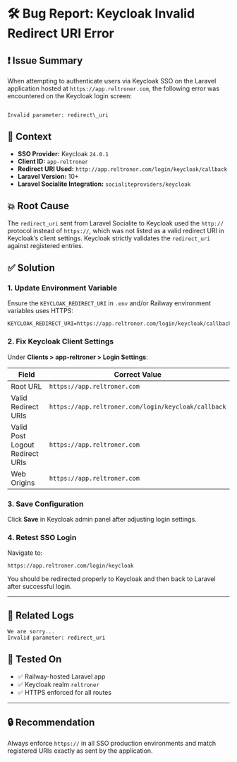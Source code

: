 # 🛠️ Bug Report: Keycloak Invalid Redirect URI Error

## ❗ Issue Summary

When attempting to authenticate users via Keycloak SSO on the Laravel application hosted at `https://app.reltroner.com`, the following error was encountered on the Keycloak login screen:

```

Invalid parameter: redirect\_uri

````

## 📍 Context

- **SSO Provider:** Keycloak `24.0.1`
- **Client ID:** `app-reltroner`
- **Redirect URI Used:** `http://app.reltroner.com/login/keycloak/callback`
- **Laravel Version:** 10+
- **Laravel Socialite Integration:** `socialiteproviders/keycloak`

## 💥 Root Cause

The `redirect_uri` sent from Laravel Socialite to Keycloak used the `http://` protocol instead of `https://`, which was not listed as a valid redirect URI in Keycloak’s client settings. Keycloak strictly validates the `redirect_uri` against registered entries.

## ✅ Solution

### 1. Update Environment Variable

Ensure the `KEYCLOAK_REDIRECT_URI` in `.env` and/or Railway environment variables uses HTTPS:

```env
KEYCLOAK_REDIRECT_URI=https://app.reltroner.com/login/keycloak/callback
````

### 2. Fix Keycloak Client Settings

Under **Clients > app-reltroner > Login Settings**:

| Field                           | Correct Value                                       |
| ------------------------------- | --------------------------------------------------- |
| Root URL                        | `https://app.reltroner.com`                         |
| Valid Redirect URIs             | `https://app.reltroner.com/login/keycloak/callback` |
| Valid Post Logout Redirect URIs | `https://app.reltroner.com`                         |
| Web Origins                     | `https://app.reltroner.com`                         |

### 3. Save Configuration

Click **Save** in Keycloak admin panel after adjusting login settings.

### 4. Retest SSO Login

Navigate to:

```
https://app.reltroner.com/login/keycloak
```

You should be redirected properly to Keycloak and then back to Laravel after successful login.

---

## 📎 Related Logs

```
We are sorry...
Invalid parameter: redirect_uri
```

## 🧪 Tested On

* ✅ Railway-hosted Laravel app
* ✅ Keycloak realm `reltroner`
* ✅ HTTPS enforced for all routes

---

## 🔒 Recommendation

Always enforce `https://` in all SSO production environments and match registered URIs exactly as sent by the application.

